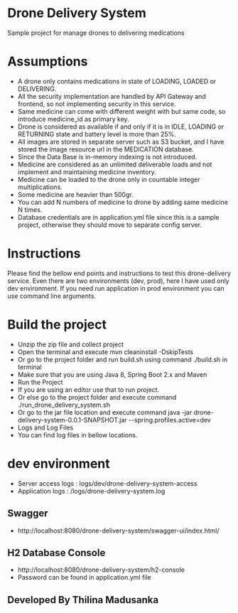 # **Drone Delivery System**

Sample project for manage drones to delivering medications

# **Assumptions**

* A drone only contains medications in state of LOADING, LOADED or DELIVERING.
* All the security implementation are handled by API Gateway and frontend, so not implementing security in this service.
* Same medicine can come with different weight with but same code, so introduce medicine_id as primary key.
* Drone is considered as available if and only if it is in IDLE, LOADING or RETURNING state and battery level is more than 25%.
* All images are stored in separate server such as S3 bucket, and I have stored the image resource url in the MEDICATION database.
* Since the Data Base is in-memory indexing is not introduced.
* Medicine are considered as an unlimited deliverable loads and not implement and maintaining medicine inventory.
* Medicine can be loaded to the drone only in countable integer multiplications.
* Some medicine are heavier than 500gr.
* You can add N numbers of medicine to drone by adding same medicine N times.
* Database credentials are in application.yml file since this is a sample project, otherwise they should move to separate config server.

# Instructions

Please find the bellow end points and instructions to test this drone-delivery service. Even there are two environments (dev, prod), here I have used only dev environment. If you need run application in prod environment you can use command line arguments.

# Build the project

* Unzip the zip file and collect project
* Open the terminal and execute mvn cleaninstall -DskipTests
* Or go to the project folder and run build.sh using command ./build.sh in terminal
* Make sure that you are using Java 8, Spring Boot 2.x and Maven
* Run the Project
* If you are using an editor use that to run project.
* Or else go to the project folder and execute command ./run_drone_delivery_system.sh
* Or go to the jar file location and execute command java -jar drone-delivery-system-0.0.1-SNAPSHOT.jar --spring.profiles.active=dev
* Logs and Log Files
* You can find log files in bellow locations.

# dev environment

* Server access logs : logs/dev/drone-delivery-system-access
* Application logs : /logs/drone-delivery-system.log

## Swagger
* http://localhost:8080/drone-delivery-system/swagger-ui/index.html/


## H2 Database Console
* http://localhost:8080/drone-delivery-system/h2-console
* Password can be found in application.yml file

## Developed By Thilina Madusanka